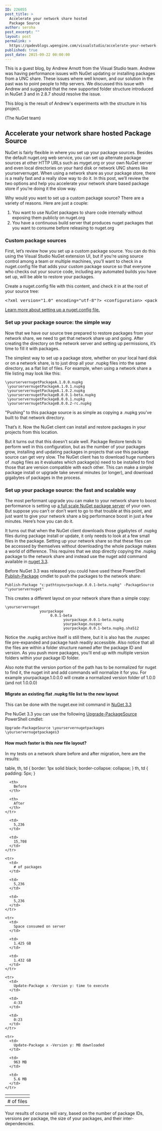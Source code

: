 ```yaml
---
ID: 226055
post_title: >
  Accelerate your network share hosted
  Package Source
author: seroha
post_excerpt: ""
layout: post
permalink: >
  https://qadevblogs.wpengine.com/visualstudio/accelerate-your-network-share-hosted-package-source/
published: true
post_date: 2015-09-22 00:00:00
---
```

This is a guest blog, by Andrew Arnott from the Visual Studio team. Andrew was having performance issues with NuGet updating or installing packages from a UNC share. These issues where well known, and our solution in the past was to point people to http servers. We discussed this issue with Andrew and suggested that the new supported folder structure introduced in NuGet 3 and in 2.8.7 should resolve the issue.

This blog is the result of Andrew's experiments with the structure in his project.

(The NuGet team)

## Accelerate your network share hosted Package Source

NuGet is fairly flexible in where you set up your package sources. Besides the default nuget.org web service, you can set up alternate package sources at other HTTP URLs such as myget.org or your own NuGet server and even local directories on your hard disk or network UNC shares like yourservernuget. When using a network share as your package store, there is a really fast and a really slow way to do it. In this post, we’ll review the two options and help you accelerate your network share based package store if you’re doing it the slow way.

Why would you want to set up a custom package source? There are a variety of reasons. Here are just a couple:

1.  You want to use NuGet packages to share code internally without exposing them publicly on nuget.org
2.  You have a continuous build server that produces nuget packages that you want to consume before releasing to nuget.org

### Custom package sources

First, let’s review how you set up a custom package source. You can do this using the Visual Studio NuGet extension UI, but if you’re using source control among a team or multiple machines, you’ll want to check in a nuget.config file that adds your custom package source so that everyone who checks out your source code, including any automated builds you have set up, will be able to restore your packages.

Create a nuget.config file with this content, and check it in at the root of your source tree:

<pre>&lt;?xml version="1.0" encoding="utf-8"?&gt; &lt;configuration&gt; &lt;packageSources&gt; &lt;add key="YourServer" value="\yourserverNuGet" /&gt; &lt;/packageSources&gt; &lt;/configuration&gt;</pre>

[Learn more about setting up a nuget.config file.][1]

### Set up your package source: the simple way

Now that we have our source tree prepared to restore packages from your network share, we need to get that network share up and going. After creating the directory on the network server and setting up permissions, it’s time to fill it with packages.

The simplest way to set up a package store, whether on your local hard disk or on a network share, is to just drop all your .nupkg files into the same directory, as a flat list of files. For example, when using a network share a file listing may look like this:

    \yourservernugetPackageA.1.0.0.nupkg 
     \yourservernugetPackageA.1.0.1.nupkg 
     \yourservernugetPackageA.1.0.2.nupkg 
     \yourservernugetPackageB.0.0.1-beta.nupkg 
     \yourservernugetPackageB.0.0.1.nupkg 
     \yourservernugetPackageB.0.0.2-rc.nupkg
    

"Pushing" to this package source is as simple as copying a .nupkg you’ve built to that network directory.

That’s it. Now the NuGet client can install and restore packages in your projects from this location.

But it turns out that this doesn’t scale well. Package Restore tends to perform well in this configuration, but as the number of your packages grow, installing and updating packages in projects that use this package source can get very slow. The NuGet client has to download huge numbers of .nupkg files as it evaluates which package(s) need to be installed to find those that are version compatible with each other. This can make a simple package install or upgrade take several minutes (or longer), and download gigabytes of packages in the process.

### Set up your package source: the fast and scalable way

The most performant upgrade you can make to your network share to boost performance is setting up [a full scale NuGet package server][2] of your own. But suppose you can’t or don’t want to go to that trouble at this point, and just want to give your network share a big performance boost in just a few minutes. Here’s how you can do it.

It turns out that when the NuGet client downloads those gigabytes of .nupkg files during package install or update, it only needs to look at a few small files in the package. Setting up your network share so that these files can be accessed by themselves without downloading the whole package makes a world of difference. This requires that we stop directly copying the .nupkg package to the network share and instead use the nuget add command available in [nuget 3.3][3].

Before NuGet 3.3 was released you could have used these PowerShell [Publish-Package][4] cmdlet to push the packages to the network share:

<pre><code class="language-powershell">Publish-Package "c:pathtoyourpackage.0.0.1-beta.nupkg" -PackageSource "\yourservernuget"</code></pre>

This creates a different layout on your network share than a simple copy:

    \yourservernuget 
                    yourpackage 
                         0.0.1-beta 
                               yourpackage.0.0.1-beta.nupkg 
                               yourpackage.nuspec 
                               yourpackage.0.0.1-beta.nupkg.sha512
    

Notice the .nupkg archive itself is still there, but it is also has the .nuspec file pre-expanded and package hash readily accessible. Also notice that all the files are within a folder structure named after the package ID and version. As you push more packages, you'll end up with multiple version folders within your package ID folder.

Also note that the version portion of the path has to be normalized for nuget to find it, the nuget init and add commands will normalize it for you. For example yourpackage.1.0.0.0 will create a normalized version folder of 1.0.0 (and not 1.0.0.0)

#### Migrate an existing flat .nupkg file list to the new layout

This can be done with the nuget.exe init command in [NuGet 3.3][3]

Pre NuGet 3.3 you can use the following [Upgrade-PackageSource][4] PowerShell cmdlet:

<pre><code class="language-powershell">Upgrade-PackageSource \yourservernugetpackages \yourservernugetpackages3</code></pre>

#### How much faster is this new file layout?

In my tests on a network share before and after migration, here are the results:

table, th, td { border: 1px solid black; border-collapse: collapse; } th, td { padding: 5px; } 

<table>
  <thead>
    <tr>
      <th>
      </th>
      
      <th>
        Before
      </th>
      
      <th>
        After
      </th>
    </tr>
  </thead>
  
  <tbody>
    <tr>
      <td>
        # of files
      </td>
      
      <td>
        5,236
      </td>
      
      <td>
        15,708
      </td>
    </tr>
    
    <tr>
      <td>
        # of packages
      </td>
      
      <td>
        5,236
      </td>
      
      <td>
        5,236
      </td>
    </tr>
    
    <tr>
      <td>
        Space consumed on server
      </td>
      
      <td>
        1.425 GB
      </td>
      
      <td>
        1.432 GB
      </td>
    </tr>
    
    <tr>
      <td>
        Update-Package x -Version y: time to execute
      </td>
      
      <td>
        4:33
      </td>
      
      <td>
        0:23
      </td>
    </tr>
    
    <tr>
      <td>
        Update-Package x -Version y: MB downloaded
      </td>
      
      <td>
        963 MB
      </td>
      
      <td>
        5.6 MB
      </td>
    </tr>
  </tbody>
</table>

Your results of course will vary, based on the number of package IDs, versions per package, the size of your packages, and their inter-dependencies.

 [1]: http://docs.nuget.org/consume/nuget-config-file
 [2]: http://docs.nuget.org/create/hosting-your-own-nuget-feeds#creating-remote-feeds
 [3]: https://dist.nuget.com/index.html
 [4]: https://gist.github.com/AArnott/45d884642684046c81cb